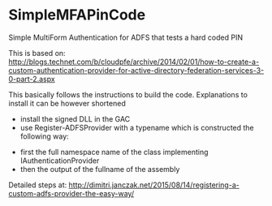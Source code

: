 # SimpleMFAPinCode
Simple MultiForm Authentication for ADFS that tests a hard coded PIN

This is based on: http://blogs.technet.com/b/cloudpfe/archive/2014/02/01/how-to-create-a-custom-authentication-provider-for-active-directory-federation-services-3-0-part-2.aspx

This basically follows the instructions to build the code.
Explanations to install it can be however shortened
- install the signed DLL in the GAC
- use Register-ADFSProvider with a typename which is constructed the following way:
 * first the full namespace name of the class implementing IAuthenticationProvider
 * then the output of the fullname of the assembly
 
 Detailed steps at:
 http://dimitri.janczak.net/2015/08/14/registering-a-custom-adfs-provider-the-easy-way/
 
 
 


